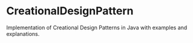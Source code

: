# CreationalDesignPattern
Implementation of Creational Design Patterns in Java with examples and explanations.
